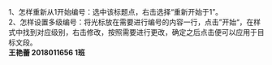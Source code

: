 1、怎样重新从1开始编号：选中该标题点，右击选择“重新开始于1”。  
2、怎样设置多级编号：将光标放在需要进行编号的内容一行，点击”开始“，在样式中找到对应级别，右击修改，按照需要进行更改，确定之后点击便可以应用于目标文段。  
                                                                                   **王艳蕾    2018011656    1班**
